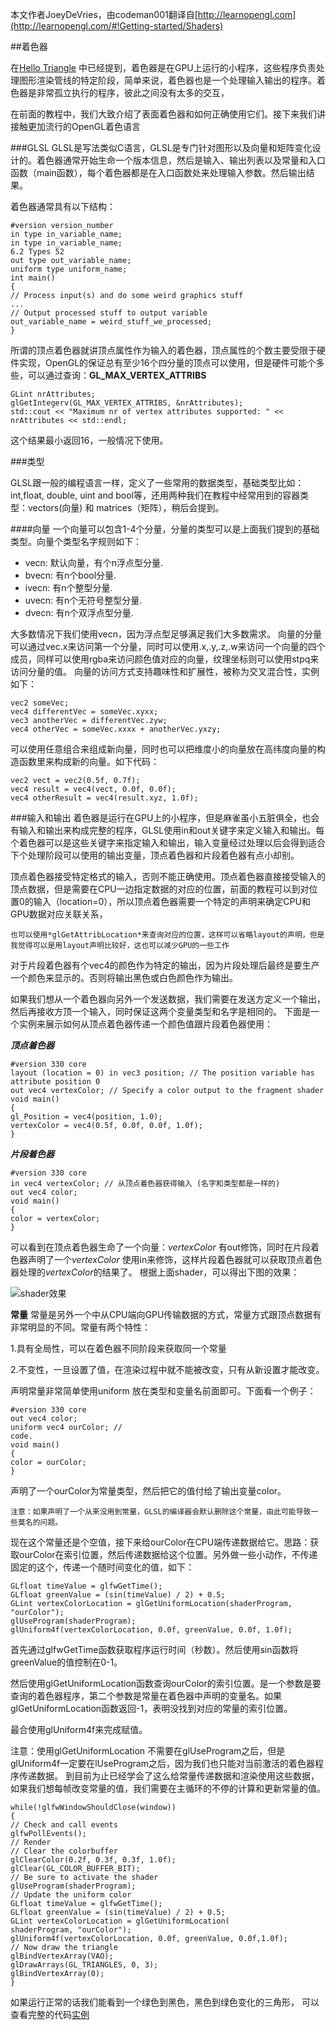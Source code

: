 本文作者JoeyDeVries，由codeman001翻译自[http://learnopengl.com](http://learnopengl.com/#!Getting-started/Shaders)

##着色器

在[Hello Triangle](https://github.com/Geequlim/LearnOpenGL-CN/blob/master/01%20Getting%20started/04%20Hello%20Triangle.md) 中已经提到，着色器是在GPU上运行的小程序，这些程序负责处理图形渲染管线的特定阶段，简单来说，着色器也是一个处理输入输出的程序。着色器是非常孤立执行的程序，彼此之间没有太多的交互，

在前面的教程中，我们大致介绍了表面着色器和如何正确使用它们。接下来我们讲接触更加流行的OpenGL着色语言

###GLSL
GLSL是写法类似C语言，GLSL是专门针对图形以及向量和矩阵变化设计的。着色器通常开始生命一个版本信息，然后是输入、输出列表以及常量和入口函数（main函数），每个着色器都是在入口函数处来处理输入参数。然后输出结果。


着色器通常具有以下结构：

	#version version_number
	in type in_variable_name;
	in type in_variable_name;
	6.2 Types 52
	out type out_variable_name;
	uniform type uniform_name;
	int main()
	{
	// Process input(s) and do some weird graphics stuff
	...
	// Output processed stuff to output variable
	out_variable_name = weird_stuff_we_processed;
	}

所谓的顶点着色器就讲顶点属性作为输入的着色器，顶点属性的个数主要受限于硬件实现，OpenGL的保证总有至少16个四分量的顶点可以使用，但是硬件可能个多些，可以通过查询：**GL_MAX_VERTEX_ATTRIBS**

	GLint nrAttributes;
	glGetIntegerv(GL_MAX_VERTEX_ATTRIBS, &nrAttributes);
	std::cout << "Maximum nr of vertex attributes supported: " << nrAttributes << std::endl;

这个结果最小返回16，一般情况下使用。

###类型


GLSL跟一般的编程语言一样，定义了一些常用的数据类型，基础类型比如：int,float, double, uint and bool等，还用两种我们在教程中经常用到的容器类型：vectors(向量) 和 matrices（矩阵），稍后会提到。


####向量
一个向量可以包含1-4个分量，分量的类型可以是上面我们提到的基础类型。向量个类型名字规则如下：

- vecn: 默认向量，有个n浮点型分量.
- bvecn: 有n个bool分量.
- ivecn: 有n个整型分量.
- uvecn: 有n个无符号整型分量.
- dvecn: 有n个双浮点型分量.

大多数情况下我们使用vecn，因为浮点型足够满足我们大多数需求。
向量的分量可以通过vec.x来访问第一个分量，同时可以使用.x,.y,.z,.w来访问一个向量的四个成员，同样可以使用rgba来访问颜色值对应的向量，纹理坐标则可以使用stpq来访问分量的值。
向量的访问方式支持趣味性和扩展性，被称为交叉混合性，实例如下：

	vec2 someVec;
	vec4 differentVec = someVec.xyxx;
	vec3 anotherVec = differentVec.zyw;
	vec4 otherVec = someVec.xxxx + anotherVec.yxzy;
可以使用任意组合来组成新向量，同时也可以把维度小的向量放在高纬度向量的构造函数里来构成新的向量。如下代码：

	vec2 vect = vec2(0.5f, 0.7f);
	vec4 result = vec4(vect, 0.0f, 0.0f);
	vec4 otherResult = vec4(result.xyz, 1.0f);

###输入和输出
着色器是运行在GPU上的小程序，但是麻雀虽小五脏俱全，也会有输入和输出来构成完整的程序，GLSL使用in和out关键字来定义输入和输出。每个着色器可以是这些关键字来指定输入和输出，输入变量经过处理以后会得到适合下个处理阶段可以使用的输出变量，顶点着色器和片段着色器有点小却别。

顶点着色器接受特定格式的输入，否则不能正确使用。顶点着色器直接接受输入的顶点数据，但是需要在CPU一边指定数据的对应的位置，前面的教程可以到对位置0的输入（location=0），所以顶点着色器需要一个特定的声明来确定CPU和GPU数据对应关联关系，

	也可以使用*glGetAttribLocation*来查询对应的位置，这样可以省略layout的声明，但是我觉得可以是用layout声明比较好，这也可以减少GPU的一些工作
对于片段着色器有个vec4的颜色作为特定的输出，因为片段处理后最终是要生产一个颜色来显示的。否则将输出黑色或白色颜色作为输出。

如果我们想从一个着色器向另外一个发送数据，我们需要在发送方定义一个输出，然后再接收方顶一个输入，同时保证这两个变量类型和名字是相同的。
下面是一个实例来展示如何从顶点着色器传递一个颜色值跟片段着色器使用：

***顶点着色器***

	#version 330 core
	layout (location = 0) in vec3 position; // The position	variable has attribute position 0
	out vec4 vertexColor; // Specify a color output to the fragment shader
	void main()
	{
	gl_Position = vec4(position, 1.0); 
	vertexColor = vec4(0.5f, 0.0f, 0.0f, 1.0f); 
	}

***片段着色器***

	#version 330 core
	in vec4 vertexColor; // 从顶点着色器获得输入 (名字和类型都是一样的)
	out vec4 color;
	void main()
	{
	color = vertexColor;
	}

可以看到在顶点着色器生命了一个向量：*vertexColor* 有out修饰，同时在片段着色器声明了一个*vertexColor* 使用in来修饰，这样片段着色器就可以获取顶点着色器处理的*vertexColor*的结果了。
根据上面shader，可以得出下图的效果：

![shader效果](https://github.com/codeman001/LearnOpenGL-CN/blob/master/01%20Getting%20started/pic1.jpg?raw=true)


**常量**
常量是另外一个中从CPU端向GPU传输数据的方式，常量方式跟顶点数据有非常明显的不同。常量有两个特性：

1.具有全局性，可以在着色器不同阶段来获取同一个常量

2.不变性，一旦设置了值，在渲染过程中就不能被改变，只有从新设置才能改变。

声明常量非常简单使用uniform 放在类型和变量名前面即可。下面看一个例子：

	#version 330 core
	out vec4 color;
	uniform vec4 ourColor; // 
	code.
	void main()
	{
	color = ourColor;
	}
声明了一个ourColor为常量类型，然后把它的值付给了输出变量color。

	注意：如果声明了一个从来没用到常量，GLSL的编译器会默认删除这个常量，由此可能导致一些莫名的问题。
现在这个常量还是个空值，接下来给ourColor在CPU端传递数据给它。思路：获取ourColor在索引位置，然后传递数据给这个位置。另外做一些小动作，不传递固定的这个，传递一个随时间变化的值，如下：

	GLfloat timeValue = glfwGetTime();
	GLfloat greenValue = (sin(timeValue) / 2) + 0.5;
	GLint vertexColorLocation = glGetUniformLocation(shaderProgram, "ourColor");
	glUseProgram(shaderProgram);
	glUniform4f(vertexColorLocation, 0.0f, greenValue, 0.0f, 1.0f);

首先通过glfwGetTime函数获取程序运行时间（秒数）。然后使用sin函数将greenValue的值控制在0-1。

然后使用glGetUniformLocation函数查询ourColor的索引位置。是一个参数是要查询的着色器程序，第二个参数是常量在着色器中声明的变量名。如果glGetUniformLocation函数返回-1，表明没找到对应的常量的索引位置。

最合使用glUniform4f来完成赋值。

注意：使用glGetUniformLocation 不需要在glUseProgram之后，但是glUniform4f一定要在lUseProgram之后，因为我们也只能对当前激活的着色器程序传递数据。
到目前为止已经学会了这么给常量传递数据和渲染使用这些数据，如果我们想每帧改变常量的值，我们需要在主循环的不停的计算和更新常量的值。

	while(!glfwWindowShouldClose(window))
	{
	// Check and call events
	glfwPollEvents();
	// Render
	// Clear the colorbuffer
	glClearColor(0.2f, 0.3f, 0.3f, 1.0f);
	glClear(GL_COLOR_BUFFER_BIT);
	// Be sure to activate the shader
	glUseProgram(shaderProgram);
	// Update the uniform color
	GLfloat timeValue = glfwGetTime();
	GLfloat greenValue = (sin(timeValue) / 2) + 0.5;
	GLint vertexColorLocation = glGetUniformLocation(
	shaderProgram, "ourColor");
	glUniform4f(vertexColorLocation, 0.0f, greenValue, 0.0f,1.0f);
	// Now draw the triangle
	glBindVertexArray(VAO);
	glDrawArrays(GL_TRIANGLES, 0, 3);
	glBindVertexArray(0);
	}

如果运行正常的话我们能看到一个绿色到黑色，黑色到绿色变化的三角形，
可以查看完整的代码[实例](http://learnopengl.com/code_viewer.php?code=getting-started/shaders-interpolated)
